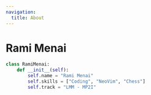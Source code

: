 ```yaml
---
navigation:
  title: About
---
```


<!-- TODO: Change description to interactive neovim terminal -->

# Rami Menai

```py
class RamiMenai:
    def __init__(self):
        self.name = "Rami Menai"
        self.skills = ["Coding", "NeoVim", "Chess"]
        self.track = "LMM - MP2I"
```
